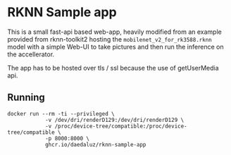 # RKNN Sample app

This is a small fast-api based web-app, heavily modified from an example provided from rknn-toolkit2 hosting the `mobilenet_v2_for_rk3588.rknn` 
model with a simple Web-UI to take pictures and then run the inference on the accellerator.

The app has to be hosted over tls / ssl because the use of getUserMedia api.

## Running
```
docker run --rm -ti --privileged \
            -v /dev/dri/renderD129:/dev/dri/renderD129 \
            -v /proc/device-tree/compatible:/proc/device-tree/compatible \
            -p 8000:8000 \
            ghcr.io/daedaluz/rknn-sample-app
```
